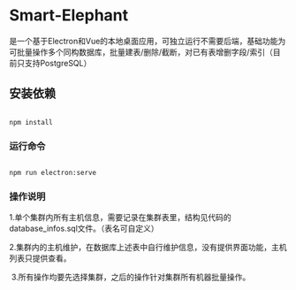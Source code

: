 # Smart-Elephant

​       是一个基于Electron和Vue的本地桌面应用，可独立运行不需要后端，基础功能为可批量操作多个同构数据库，批量建表/删除/截断，对已有表增删字段/索引（目前只支持PostgreSQL）



## 安装依赖

```

npm install

```



### 运行命令

```

npm run electron:serve

```



### 操作说明

​       1.单个集群内所有主机信息，需要记录在集群表里，结构见代码的database_infos.sql文件。（表名可自定义）

​       2.集群内的主机维护，在数据库上述表中自行维护信息，没有提供界面功能，主机列表只提供查看。

​       3.所有操作均要先选择集群，之后的操作针对集群所有机器批量操作。